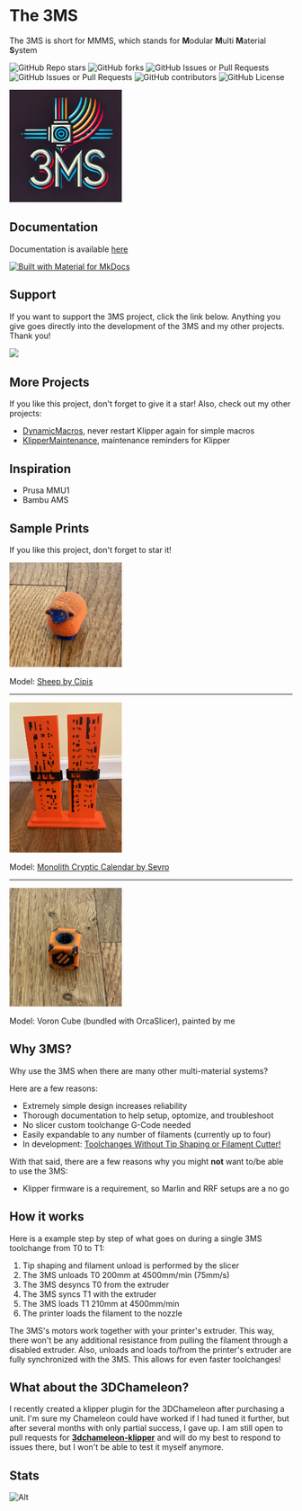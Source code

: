 # The 3MS

The 3MS is short for MMMS, which stands for **M**odular **M**ulti **M**aterial **S**ystem

![GitHub Repo stars](https://img.shields.io/github/stars/3dcoded/3MS)
![GitHub forks](https://img.shields.io/github/forks/3dcoded/3MS)
![GitHub Issues or Pull Requests](https://img.shields.io/github/issues/3dcoded/3MS)
![GitHub Issues or Pull Requests](https://img.shields.io/github/issues-pr/3dcoded/3MS)
![GitHub contributors](https://img.shields.io/github/contributors/3dcoded/3MS)
![GitHub License](https://img.shields.io/github/license/3dcoded/3MS)


<img src="logo.png" alt="drawing" width="200"/>


## Documentation

Documentation is available [here](https://3dcoded.github.io/3MS)

[![Built with Material for MkDocs](https://img.shields.io/badge/Material_for_MkDocs-526CFE?style=for-the-badge&logo=MaterialForMkDocs&logoColor=white)](https://squidfunk.github.io/mkdocs-material/)

## Support

If you want to support the 3MS project, click the link below. Anything you give goes directly into the development of the 3MS and my other projects. Thank you!

[![](https://img.shields.io/static/v1?label=Sponsor&message=%E2%9D%A4&logo=GitHub&color=%23fe8e86)](https://github.com/sponsors/3dcoded)


## More Projects

If you like this project, don't forget to give it a star! Also, check out my other projects:

- [DynamicMacros](https://github.com/3dcoded/DynamicMacros), never restart Klipper again for simple macros
- [KlipperMaintenance](https://github.com/3DCoded/KlipperMaintenance), maintenance reminders for Klipper

## Inspiration

- Prusa MMU1
- Bambu AMS

## Sample Prints

If you like this project, don't forget to star it!

<img src="https://github.com/3DCoded/3MS/blob/docs/docs/assets/images/sampleprints/samplesheep.jpeg?raw=true" width="200">

Model: [Sheep by Cipis](https://www.printables.com/model/838872-sheep-multi-material-remix)

---


<img src="https://github.com/3DCoded/3MS/blob/docs/docs/assets/images/sampleprints/samplecalendar.jpeg?raw=true" width="200">

Model: [Monolith Cryptic Calendar by Sevro](https://www.printables.com/model/698341-monolith-cryptic-calendar)

---

<img src="https://github.com/3DCoded/3MS/blob/docs/docs/assets/images/sampleprints/samplevoron.jpeg?raw=true" width="200">

Model: Voron Cube (bundled with OrcaSlicer), painted by me

## Why 3MS?

Why use the 3MS when there are many other multi-material systems? 

Here are a few reasons:

- Extremely simple design increases reliability
- Thorough documentation to help setup, optomize, and troubleshoot
- No slicer custom toolchange G-Code needed
- Easily expandable to any number of filaments (currently up to four)
- In development: [Toolchanges Without Tip Shaping or Filament Cutter!](https://3dcoded.github.io/3MS/experimental/notip)

With that said, there are a few reasons why you might **not** want to/be able to use the 3MS:

- Klipper firmware is a requirement, so Marlin and RRF setups are a no go

## How it works

Here is a example step by step of what goes on during a single 3MS toolchange from T0 to T1:

1. Tip shaping and filament unload is performed by the slicer
2. The 3MS unloads T0 200mm at 4500mm/min (75mm/s)
3. The 3MS desyncs T0 from the extruder
4. The 3MS syncs T1 with the extruder
3. The 3MS loads T1 210mm at 4500mm/min
5. The printer loads the filament to the nozzle

The 3MS's motors work together with your printer's extruder. This way, there won't be any additional resistance from pulling the filament through a disabled extruder. Also, unloads and loads to/from the printer's extruder are fully synchronized with the 3MS. This allows for even faster toolchanges!

## What about the 3DChameleon?

I recently created a klipper plugin for the 3DChameleon after purchasing a unit. I'm sure my Chameleon could have worked if I had tuned it further, but after several months with only partial success, I gave up. I am still open to pull requests for **[3dchameleon-klipper](https://github.com/3dcoded/3dchameleon-klipper)** and will do my best to respond to issues there, but I won't be able to test it myself anymore.

## Stats

![Alt](https://repobeats.axiom.co/api/embed/d670d6f2eae5970f20cf34f40eb933c446089e6a.svg "Repobeats analytics image")
